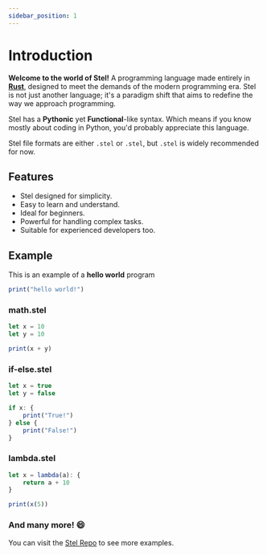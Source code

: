 ```yaml
---
sidebar_position: 1
---
```


# Introduction

**Welcome to the world of Stel!** A programming language made entirely in **[Rust](https://www.rust-lang.org/learn)**, designed to meet the demands of the modern programming era. Stel is not just another language; it's a paradigm shift that aims to redefine the way we approach programming.

Stel has a **Pythonic** yet **Functional**-like syntax. Which means if you know mostly about coding in Python,
you'd probably appreciate this language.

Stel file formats are either `.stel` or `.stel`, but `.stel` is widely recommended for now.

## Features

- Stel designed for simplicity.
- Easy to learn and understand.
- Ideal for beginners.
- Powerful for handling complex tasks.
- Suitable for experienced developers too.

## Example

This is an example of a **hello world** program

```js
print("hello world!")
```

### math.stel

```js
let x = 10
let y = 10

print(x + y)
```

### if-else.stel

```js
let x = true
let y = false

if x: {
    print("True!")
} else {
    print("False!")
}
```

### lambda.stel

```js
let x = lambda(a): {
    return a + 10
}

print(x(5))
```

### And many more! 😄

You can visit the [Stel Repo](https://github.com/Kazooki123/Stel.git) to see more examples.
